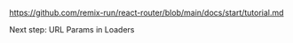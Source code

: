 https://github.com/remix-run/react-router/blob/main/docs/start/tutorial.md

Next step:
  URL Params in Loaders
